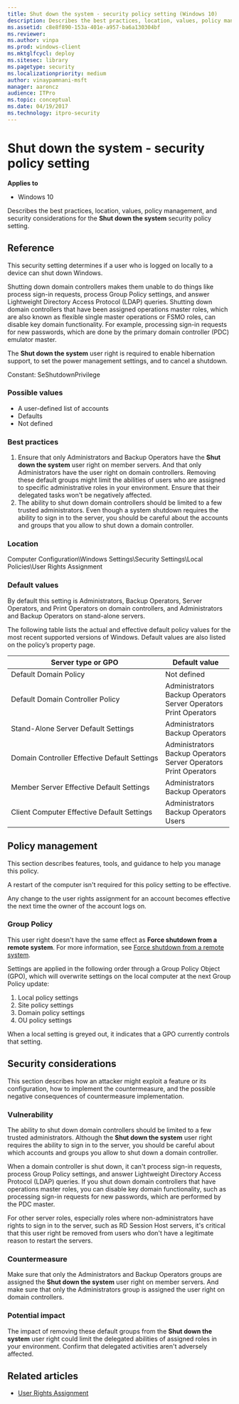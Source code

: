 ```yaml
---
title: Shut down the system - security policy setting (Windows 10)
description: Describes the best practices, location, values, policy management, and security considerations for the Shut down the system security policy setting.
ms.assetid: c8e8f890-153a-401e-a957-ba6a130304bf
ms.reviewer: 
ms.author: vinpa
ms.prod: windows-client
ms.mktglfcycl: deploy
ms.sitesec: library
ms.pagetype: security
ms.localizationpriority: medium
author: vinaypamnani-msft
manager: aaroncz
audience: ITPro
ms.topic: conceptual
ms.date: 04/19/2017
ms.technology: itpro-security
---
```


# Shut down the system - security policy setting

**Applies to**
-   Windows 10

Describes the best practices, location, values, policy management, and security considerations for the **Shut down the system** security policy setting.

## Reference

This security setting determines if a user who is logged on locally to a device can shut down Windows.

Shutting down domain controllers makes them unable to do things like process sign-in requests, process Group Policy settings, and answer Lightweight Directory Access Protocol (LDAP) queries. Shutting down domain controllers that have been assigned operations master roles, which are also known as flexible single master operations or FSMO roles, can disable key domain functionality. For example, processing sign-in requests for new passwords, which are done by the primary domain controller (PDC) emulator master.

The **Shut down the system** user right is required to enable hibernation support, to set the power management settings, and to cancel a shutdown.

Constant: SeShutdownPrivilege

### Possible values

-   A user-defined list of accounts
-   Defaults
-   Not defined

### Best practices

1.  Ensure that only Administrators and Backup Operators have the **Shut down the system** user right on member servers. And that only Administrators have the user right on domain controllers. Removing these default groups might limit the abilities of users who are assigned to specific administrative roles in your environment. Ensure that their delegated tasks won't be negatively affected.
2.  The ability to shut down domain controllers should be limited to a few trusted administrators. Even though a system shutdown requires the ability to sign in to the server, you should be careful about the accounts and groups that you allow to shut down a domain controller.

### Location

Computer Configuration\\Windows Settings\\Security Settings\\Local Policies\\User Rights Assignment

### Default values

By default this setting is Administrators, Backup Operators, Server Operators, and Print Operators on domain controllers, and Administrators and Backup Operators on stand-alone servers.

The following table lists the actual and effective default policy values for the most recent supported versions of Windows. Default values are also listed on the policy’s property page.

| Server type or GPO | Default value |
| - | - |
| Default Domain Policy | Not defined| 
| Default Domain Controller Policy | Administrators<br/>Backup Operators<br/>Server Operators<br/>Print Operators| 
| Stand-Alone Server Default Settings | Administrators<br/>Backup Operators| 
| Domain Controller Effective Default Settings | Administrators<br/>Backup Operators<br/>Server Operators<br/>Print Operators| 
| Member Server Effective Default Settings | Administrators<br/>Backup Operators| 
| Client Computer Effective Default Settings | Administrators<br/>Backup Operators<br/>Users| 
 
## Policy management

This section describes features, tools, and guidance to help you manage this policy.

A restart of the computer isn't required for this policy setting to be effective.

Any change to the user rights assignment for an account becomes effective the next time the owner of the account logs on.

### Group Policy

This user right doesn't have the same effect as **Force shutdown from a remote system**. For more information, see [Force shutdown from a remote system](force-shutdown-from-a-remote-system.md).

Settings are applied in the following order through a Group Policy Object (GPO), which will overwrite settings on the local computer at the next Group Policy update:

1.  Local policy settings
2.  Site policy settings
3.  Domain policy settings
4.  OU policy settings

When a local setting is greyed out, it indicates that a GPO currently controls that setting.

## Security considerations

This section describes how an attacker might exploit a feature or its configuration, how to implement the countermeasure, and the possible negative consequences of countermeasure implementation.

### Vulnerability

The ability to shut down domain controllers should be limited to a few trusted administrators. Although the **Shut down the system** user right requires the ability to sign in to the server, you should be careful about which accounts and groups you allow to shut down a domain controller.

When a domain controller is shut down, it can't process sign-in requests, process Group Policy settings, and answer Lightweight Directory Access Protocol (LDAP) queries. If you shut down domain controllers that have operations master roles, you can disable key domain functionality, such as processing sign-in requests for new passwords, which are performed by the PDC master.

For other server roles, especially roles where non-administrators have rights to sign in to the server, such as RD Session Host servers, it's critical that this user right be removed from users who don't have a legitimate reason to restart the servers.

### Countermeasure

Make sure that only the Administrators and Backup Operators groups are assigned the **Shut down the system** user right on member servers. And make sure that only the Administrators group is assigned the user right on domain controllers.

### Potential impact

The impact of removing these default groups from the **Shut down the system** user right could limit the delegated abilities of assigned roles in your environment. Confirm that delegated activities aren't adversely affected.

## Related articles

- [User Rights Assignment](user-rights-assignment.md)
